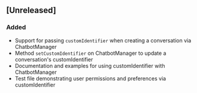 ## [Unreleased]

### Added
- Support for passing `customIdentifier` when creating a conversation via ChatbotManager
- Method `setCustomIdentifier` on ChatbotManager to update a conversation's customIdentifier
- Documentation and examples for using customIdentifier with ChatbotManager
- Test file demonstrating user permissions and preferences via customIdentifier 